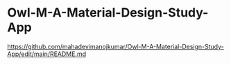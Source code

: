 # Owl-M-A-Material-Design-Study-App

https://github.com/mahadevimanojkumar/Owl-M-A-Material-Design-Study-App/edit/main/README.md
